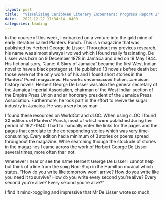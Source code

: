 ```yaml
---
layout: post
title:  "Visualizing Caribbean Literary Encounters: Progress Report 2"
date:   2021-12-27 17:34:14 -0400
categories: Reading
---
```

In the course of this week, I embarked on a venture into the gold mine of early literature called Planters’ Punch. This is a magazine that was published by Herbert George de Lisser. Throughout my previous research, his name was almost always involved which I found really fascinating. De Lisser was born on 9 December 1878 in Jamaica and died on 19 May 1944. His fictional story, “Jane: A Story of Jamaica” became the first West Indian novel to have a black protagonist. He published 13 novels before death but those were not the only works of his and I found short stories in the Planters’ Punch magazines. His works encompassed fiction, Jamaican history novels. Herbert George De Lisser was also the general secretary of the Jamaica Imperial Association, chairman of the West Indian section of the Empire Press Union and an honorary president of the Jamaica Press Association. Furthermore, he took part in the effort to revive the sugar industry in Jamaica. He was a very busy man.

 I found these resources on WorldCat and dLOC. When using dLOC I found 22 editions of Planters’ Punch, most of which were published during the period of 1921-1940. I had to manually enter the links for the pages and the pages that correlate to the corresponding stories which was very time-consuming. Every edition had a minimum of 3 stories or poems spread throughout the magazine. While searching through the stockpile of stories in the magazines I came across the work of Herbert George De Lisser several times, more often than not. 

Whenever I hear or see the name Herbert George De Lisser I cannot help but think of a line from the song Non-Stop in the Hamilton musical which states,
“How do you write like tomorrow won’t arrive?
How do you write like you need it to survive?
How do you write every second you’re alive?
Every second you’re alive? Every second you’re alive?”

I find it mind-boggling and impressive that Mr De Lisser wrote so much. 


